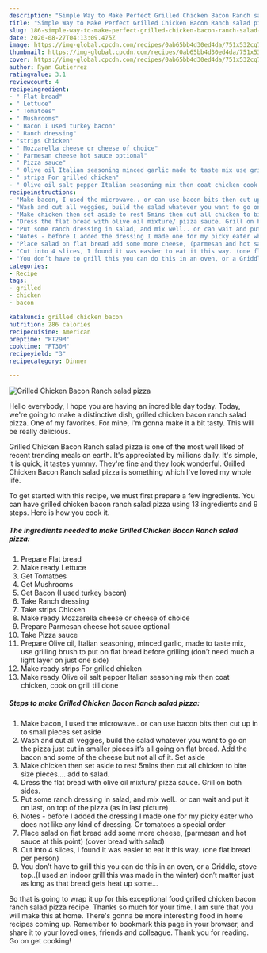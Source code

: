 ```yaml
---
description: "Simple Way to Make Perfect Grilled Chicken Bacon Ranch salad pizza"
title: "Simple Way to Make Perfect Grilled Chicken Bacon Ranch salad pizza"
slug: 186-simple-way-to-make-perfect-grilled-chicken-bacon-ranch-salad-pizza
date: 2020-08-27T04:13:09.475Z
image: https://img-global.cpcdn.com/recipes/0ab65bb4d30ed4da/751x532cq70/grilled-chicken-bacon-ranch-salad-pizza-recipe-main-photo.jpg
thumbnail: https://img-global.cpcdn.com/recipes/0ab65bb4d30ed4da/751x532cq70/grilled-chicken-bacon-ranch-salad-pizza-recipe-main-photo.jpg
cover: https://img-global.cpcdn.com/recipes/0ab65bb4d30ed4da/751x532cq70/grilled-chicken-bacon-ranch-salad-pizza-recipe-main-photo.jpg
author: Ryan Gutierrez
ratingvalue: 3.1
reviewcount: 4
recipeingredient:
- " Flat bread"
- " Lettuce"
- " Tomatoes"
- " Mushrooms"
- " Bacon I used turkey bacon"
- " Ranch dressing"
- "strips Chicken"
- " Mozzarella cheese or cheese of choice"
- " Parmesan cheese hot sauce optional"
- " Pizza sauce"
- " Olive oil Italian seasoning minced garlic made to taste mix use grilling brush to put on flat bread before grilling dont need much a light layer on just one side"
- " strips For grilled chicken"
- " Olive oil salt pepper Italian seasoning mix then coat chicken cook on grill till done"
recipeinstructions:
- "Make bacon, I used the microwave.. or can use bacon bits then cut up in to small pieces set aside"
- "Wash and cut all veggies, build the salad whatever you want to go on the pizza just cut in smaller pieces it’s all going on flat bread. Add the bacon and some of the cheese but not all of it. Set aside"
- "Make chicken then set aside to rest 5mins then cut all chicken to bite size pieces.... add to salad."
- "Dress the flat bread with olive oil mixture/ pizza sauce. Grill on both sides."
- "Put some ranch dressing in salad, and mix well.. or can wait and put it on last, on top of the pizza (as in last picture)"
- "Notes - before I added the dressing I made one for my picky eater who does not like any kind of dressing. Or tomatoes a special order"
- "Place salad on flat bread add some more cheese, (parmesan and hot sauce at this point) (cover bread with salad)"
- "Cut into 4 slices, I found it was easier to eat it this way. (one flat bread per person)"
- "You don’t have to grill this you can do this in an oven, or a Griddle, stove top..(I used an indoor grill this was made in the winter) don’t matter just as long as that bread gets heat up some..."
categories:
- Recipe
tags:
- grilled
- chicken
- bacon

katakunci: grilled chicken bacon 
nutrition: 286 calories
recipecuisine: American
preptime: "PT29M"
cooktime: "PT30M"
recipeyield: "3"
recipecategory: Dinner

---
```



![Grilled Chicken Bacon Ranch salad pizza](https://img-global.cpcdn.com/recipes/0ab65bb4d30ed4da/751x532cq70/grilled-chicken-bacon-ranch-salad-pizza-recipe-main-photo.jpg)

Hello everybody, I hope you are having an incredible day today. Today, we're going to make a distinctive dish, grilled chicken bacon ranch salad pizza. One of my favorites. For mine, I'm gonna make it a bit tasty. This will be really delicious.



Grilled Chicken Bacon Ranch salad pizza is one of the most well liked of recent trending meals on earth. It's appreciated by millions daily. It's simple, it is quick, it tastes yummy. They're fine and they look wonderful. Grilled Chicken Bacon Ranch salad pizza is something which I've loved my whole life.


To get started with this recipe, we must first prepare a few ingredients. You can have grilled chicken bacon ranch salad pizza using 13 ingredients and 9 steps. Here is how you cook it.

<!--inarticleads1-->

##### The ingredients needed to make Grilled Chicken Bacon Ranch salad pizza:

1. Prepare  Flat bread
1. Make ready  Lettuce
1. Get  Tomatoes
1. Get  Mushrooms
1. Get  Bacon (I used turkey bacon)
1. Take  Ranch dressing
1. Take strips Chicken
1. Make ready  Mozzarella cheese or cheese of choice
1. Prepare  Parmesan cheese hot sauce optional
1. Take  Pizza sauce
1. Prepare  Olive oil, Italian seasoning, minced garlic, made to taste mix, use grilling brush to put on flat bread before grilling (don’t need much a light layer on just one side)
1. Make ready  strips For grilled chicken
1. Make ready  Olive oil salt pepper Italian seasoning mix then coat chicken, cook on grill till done




<!--inarticleads2-->

##### Steps to make Grilled Chicken Bacon Ranch salad pizza:

1. Make bacon, I used the microwave.. or can use bacon bits then cut up in to small pieces set aside
1. Wash and cut all veggies, build the salad whatever you want to go on the pizza just cut in smaller pieces it’s all going on flat bread. Add the bacon and some of the cheese but not all of it. Set aside
1. Make chicken then set aside to rest 5mins then cut all chicken to bite size pieces.... add to salad.
1. Dress the flat bread with olive oil mixture/ pizza sauce. Grill on both sides.
1. Put some ranch dressing in salad, and mix well.. or can wait and put it on last, on top of the pizza (as in last picture)
1. Notes - before I added the dressing I made one for my picky eater who does not like any kind of dressing. Or tomatoes a special order
1. Place salad on flat bread add some more cheese, (parmesan and hot sauce at this point) (cover bread with salad)
1. Cut into 4 slices, I found it was easier to eat it this way. (one flat bread per person)
1. You don’t have to grill this you can do this in an oven, or a Griddle, stove top..(I used an indoor grill this was made in the winter) don’t matter just as long as that bread gets heat up some...




So that is going to wrap it up for this exceptional food grilled chicken bacon ranch salad pizza recipe. Thanks so much for your time. I am sure that you will make this at home. There's gonna be more interesting food in home recipes coming up. Remember to bookmark this page in your browser, and share it to your loved ones, friends and colleague. Thank you for reading. Go on get cooking!
